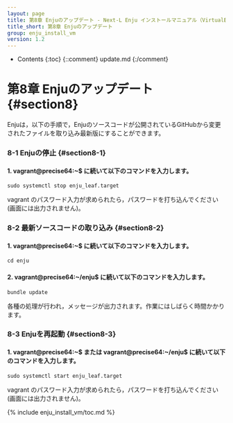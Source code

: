 ```yaml
---
layout: page
title: 第8章 Enjuのアップデート - Next-L Enju インストールマニュアル（VirtualBox編）
title_short: 第8章 Enjuのアップデート
group: enju_install_vm
version: 1.2
---
```


* Contents
{:toc}
{::comment} update.md {:/comment}

第8章 Enjuのアップデート {#section8}
====================================

Enjuは，以下の手順で，Enjuのソースコードが公開されているGitHubから変更されたファイルを取り込み最新版にすることができます。

### 8-1 Enjuの停止 {#section8-1}

#### 1. vagrant@precise64:~$ に続いて以下のコマンドを入力します。

	sudo systemctl stop enju_leaf.target

vagrant のパスワード入力が求められたら，パスワードを打ち込んでください(画面には出力されません)。

### 8-2 最新ソースコードの取り込み {#section8-2}

#### 1. vagrant@precise64:~$ に続いて以下のコマンドを入力します。

	cd enju

#### 2. vagrant@precise64:~/enju$ に続いて以下のコマンドを入力します。

	bundle update

各種の処理が行われ，メッセージが出力されます。作業にはしばらく時間かかります。

### 8-3 Enjuを再起動 {#section8-3}

#### 1. vagrant@precise64:~$ または vagrant@precise64:~/enju$ に続いて以下のコマンドを入力します。

	sudo systemctl start enju_leaf.target

vagrant のパスワード入力が求められたら，パスワードを打ち込んでください(画面には出力されません)。

{% include enju_install_vm/toc.md %}

